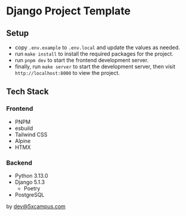 # Django Project Template

## Setup

- copy `.env.example` to `.env.local` and update the values as needed.
- run `make install` to install the required packages for the project.
- run `pnpm dev` to start the frontend development server.
- finally, run `make server` to start the development server, then visit `http://localhost:8000` to view the project.

## Tech Stack

### Frontend

- PNPM
- esbuild
- Tailwind CSS
- Alpine
- HTMX

### Backend

- Python 3.13.0
- Django 5.1.3
  - Poetry
- PostgreSQL

by dev@5xcampus.com
